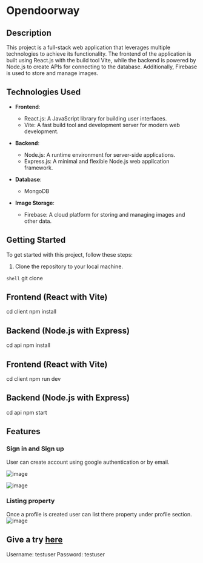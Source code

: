 # Opendoorway

## Description

This project is a full-stack web application that leverages multiple technologies to achieve its functionality. The frontend of the application is built using React.js with the build tool Vite, while the backend is powered by Node.js to create APIs for connecting to the database. Additionally, Firebase is used to store and manage images.

## Technologies Used

- **Frontend**:
  - React.js: A JavaScript library for building user interfaces.
  - Vite: A fast build tool and development server for modern web development.

- **Backend**:
  - Node.js: A runtime environment for server-side applications.
  - Express.js: A minimal and flexible Node.js web application framework.

- **Database**:
  - MongoDB

- **Image Storage**:
  - Firebase: A cloud platform for storing and managing images and other data.

## Getting Started

To get started with this project, follow these steps:

1. Clone the repository to your local machine.

```shell```
git clone <repository-url>

## Frontend (React with Vite)
cd client
npm install

## Backend (Node.js with Express)
cd api
npm install

## Frontend (React with Vite)
cd client
npm run dev

## Backend (Node.js with Express)
cd api
npm start


## Features

### Sign in and Sign up

User can create account using google authentication or by email.

![image](https://github.com/shubhamvgarg/opendoorway/assets/48384772/af546c62-7101-474f-82e8-1310a6582c52)

![image](https://github.com/shubhamvgarg/opendoorway/assets/48384772/1cf1112f-2f24-4812-8cd7-c9142daf5d7c)


### Listing property

Once a profile is created user can list there property under profile section.
![image](https://github.com/shubhamvgarg/opendoorway/assets/48384772/69cf06fa-d9f4-4316-a471-662f77cc04f8)

## Give a try [here](https://opendoorway.onrender.com/)
Username: testuser
Password: testuser

